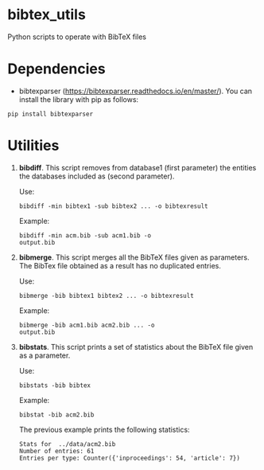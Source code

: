 # bibtex_utils
Python scripts to operate with BibTeX files

# Dependencies
* bibtexparser (https://bibtexparser.readthedocs.io/en/master/).
You can install the library with pip as follows:

<code>pip install bibtexparser</code>

# Utilities

1. **bibdiff**. This script removes from database1 (first parameter) the entities the databases included as (second parameter).

	Use:

	<code>bibdiff -min bibtex1 -sub bibtex2 ... -o bibtexresult </code>

	Example:

	<code>bibdiff -min acm.bib -sub acm1.bib -o output.bib</code>

2. **bibmerge**. This script merges all the BibTeX files given as parameters. The BibTex file obtained as a result has no duplicated entries.

	Use:

	<code>bibmerge -bib bibtex1 bibtex2 ... -o bibtexresult </code>

	Example:

	<code>bibmerge -bib acm1.bib acm2.bib ... -o output.bib</code>

  
3. **bibstats**. This script prints a set of statistics about the BibTeX file given as a parameter. 

	Use:

	<code>bibstats -bib bibtex</code>

	Example:
	
	<code>bibstat -bib acm2.bib</code>
  
	The previous example prints the following statistics:
  
	
	```
	Stats for  ../data/acm2.bib
	Number of entries: 61
	Entries per type: Counter({'inproceedings': 54, 'article': 7})
	```